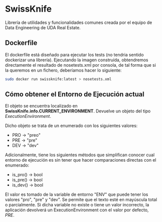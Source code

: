 # SwissKnife

Librería de utilidades y funcionalidades comunes creada por el equipo de Data Engineering de UDA Real Estate.

## Dockerfile

El dockerfile está diseñado para ejecutar los tests (no tendria sentido dockerizar una librería). Ejecutando la imagen construída, obtendremos directamente el resultado de nosetests.xml por consola, de tal forma que si la queremos en un fichero, deberíamos hacer lo siguiente:

```bash
sudo docker run swissknife:latest > nosetests.xml
```

## Cómo obtener el Entorno de Ejecución actual

El objeto se encuentra localizado en **SwissKnife.info.CURRENT_ENVIRONMENT**. Devuelve un objeto del tipo *ExecutionEnvironment*.

Dicho objeto se trata de un enumerado con los siguientes valores:

- PRO -> "preo"
- PRE -> "pre"
- DEV -> "dev"


Adicionalmente, tiene los siguientes métodos que simplifican conocer cual entorno de ejecución es sin tener que hacer comparaciones
directas con el enumerado:

- is_pro() -> bool
- is_pre() -> bool
- is_dev() -> bool

El valor es tomado de la variable de entorno "ENV" que puede tener los valores "pro", "pre" y "dev". Se permite que el texto esté en 
mayúscula total o parcialmente. Si dicha variable no existe o tiene un valor incorrecto, la aplicación devolverá un ExecutionEnvironment
con el valor por defecto, *PRE*.